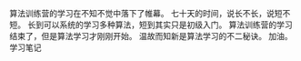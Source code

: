 算法训练营的学习在不知不觉中落下了帷幕。
七十天的时间，说长不长，说短不短。
长到可以系统的学习多种算法，短到其实只是初级入门。
算法训练营的学习结束了，但是算法学习才刚刚开始。
温故而知新是算法学习的不二秘诀。
加油。
学习笔记
